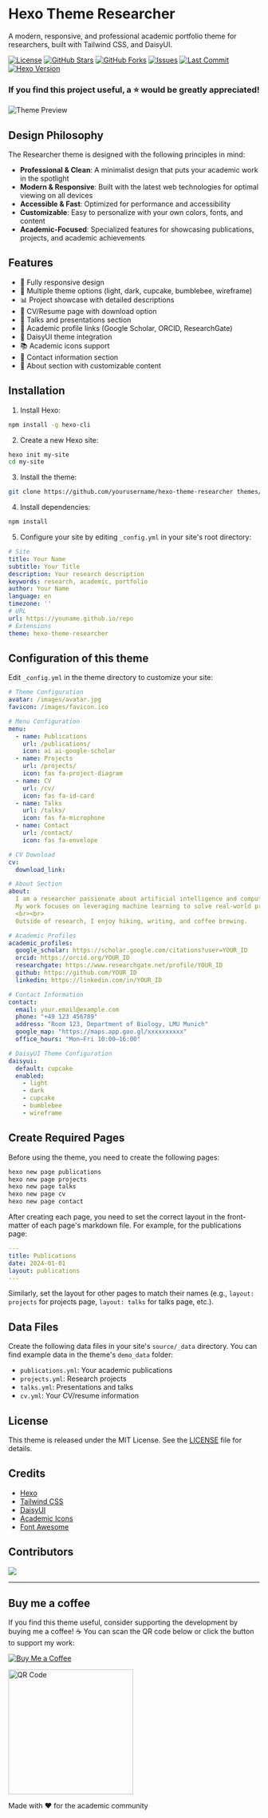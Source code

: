 # Hexo Theme Researcher

A modern, responsive, and professional academic portfolio theme for researchers, built with Tailwind CSS, and DaisyUI.

[![License](https://img.shields.io/github/license/jiehua1995/hexo-theme-researcher)](https://github.com/jiehua1995/hexo-theme-researcher/blob/main/LICENSE)
[![GitHub Stars](https://img.shields.io/github/stars/jiehua1995/hexo-theme-researcher)](https://github.com/jiehua1995/hexo-theme-researcher/stargazers)
[![GitHub Forks](https://img.shields.io/github/forks/jiehua1995/hexo-theme-researcher)](https://github.com/jiehua1995/hexo-theme-researcher/network/members)
[![Issues](https://img.shields.io/github/issues/jiehua1995/hexo-theme-researcher)](https://github.com/jiehua1995/hexo-theme-researcher/issues)
[![Last Commit](https://img.shields.io/github/last-commit/jiehua1995/hexo-theme-researcher)](https://github.com/jiehua1995/hexo-theme-researcher/commits)
[![Hexo Version](https://img.shields.io/badge/hexo-%3E%3D7.0.0-blue)](https://hexo.io/)

### If you find this project useful, a ⭐️ would be greatly appreciated!

![Theme Preview](./source/images/preview.png)

## Design Philosophy

The Researcher theme is designed with the following principles in mind:

- **Professional & Clean**: A minimalist design that puts your academic work in the spotlight
- **Modern & Responsive**: Built with the latest web technologies for optimal viewing on all devices
- **Accessible & Fast**: Optimized for performance and accessibility
- **Customizable**: Easy to personalize with your own colors, fonts, and content
- **Academic-Focused**: Specialized features for showcasing publications, projects, and academic achievements

## Features

- 📱 Fully responsive design
- 🎨 Multiple theme options (light, dark, cupcake, bumblebee, wireframe)
- 📊 Project showcase with detailed descriptions
- 📝 CV/Resume page with download option
- 🎤 Talks and presentations section
- 🔗 Academic profile links (Google Scholar, ORCID, ResearchGate)
- 🎯 DaisyUI theme integration
- 📚 Academic icons support
- 📧 Contact information section
- 👤 About section with customizable content

## Installation

1. Install Hexo:
```bash
npm install -g hexo-cli
```

2. Create a new Hexo site:
```bash
hexo init my-site
cd my-site
```

3. Install the theme:
```bash
git clone https://github.com/yourusername/hexo-theme-researcher themes/hexo-theme-researcher
```

4. Install dependencies:
```bash
npm install
```

5. Configure your site by editing `_config.yml` in your site's root directory:
```yaml
# Site
title: Your Name
subtitle: Your Title
description: Your research description
keywords: research, academic, portfolio
author: Your Name
language: en
timezone: ''
# URL
url: https://youname.github.io/repo
# Extensions
theme: hexo-theme-researcher
```

## Configuration of this theme

Edit `_config.yml` in the theme directory to customize your site:

```yaml
# Theme Configuration
avatar: /images/avatar.jpg
favicon: /images/favicon.ico

# Menu Configuration
menu:
  - name: Publications
    url: /publications/
    icon: ai ai-google-scholar
  - name: Projects
    url: /projects/
    icon: fas fa-project-diagram
  - name: CV
    url: /cv/
    icon: fas fa-id-card
  - name: Talks
    url: /talks/
    icon: fas fa-microphone
  - name: Contact
    url: /contact/
    icon: fas fa-envelope

# CV Download
cv:
  download_link: 

# About Section
about:
  I am a researcher passionate about artificial intelligence and computational biology.
  My work focuses on leveraging machine learning to solve real-world problems.
  <br><br>
  Outside of research, I enjoy hiking, writing, and coffee brewing.

# Academic Profiles
academic_profiles:
  google_scholar: https://scholar.google.com/citations?user=YOUR_ID
  orcid: https://orcid.org/YOUR_ID
  researchgate: https://www.researchgate.net/profile/YOUR_ID
  github: https://github.com/YOUR_ID
  linkedin: https://linkedin.com/in/YOUR_ID

# Contact Information
contact:
  email: your.email@example.com
  phone: "+49 123 456789"
  address: "Room 123, Department of Biology, LMU Munich"
  google_map: "https://maps.app.goo.gl/xxxxxxxxxx"
  office_hours: "Mon–Fri 10:00–16:00"

# DaisyUI Theme Configuration
daisyui:
  default: cupcake
  enabled:
    - light
    - dark
    - cupcake
    - bumblebee
    - wireframe
```

## Create Required Pages

Before using the theme, you need to create the following pages:

```bash
hexo new page publications
hexo new page projects
hexo new page talks
hexo new page cv
hexo new page contact
```

After creating each page, you need to set the correct layout in the front-matter of each page's markdown file. For example, for the publications page:

```yaml
---
title: Publications
date: 2024-01-01
layout: publications
---
```

Similarly, set the layout for other pages to match their names (e.g., `layout: projects` for projects page, `layout: talks` for talks page, etc.).

## Data Files

Create the following data files in your site's `source/_data` directory. You can find example data in the theme's `demo_data` folder:

- `publications.yml`: Your academic publications
- `projects.yml`: Research projects
- `talks.yml`: Presentations and talks
- `cv.yml`: Your CV/resume information

## License

This theme is released under the MIT License. See the [LICENSE](LICENSE) file for details.

## Credits

- [Hexo](https://hexo.io/)
- [Tailwind CSS](https://tailwindcss.com/)
- [DaisyUI](https://daisyui.com/)
- [Academic Icons](https://jpswalsh.github.io/academicons/)
- [Font Awesome](https://fontawesome.com/)

## Contributors

<a href="https://github.com/jiehua1995/hexo-theme-researcher/graphs/contributors">
  <img src="https://contrib.rocks/image?repo=jiehua1995/hexo-theme-researcher" />
</a>

---
## Buy me a coffee
If you find this theme useful, consider supporting the development by buying me a coffee! ☕ You can scan the QR code below or click the button to support my work:

[![Buy Me a Coffee](https://img.shields.io/badge/Buy%20Me%20a%20Coffee-FFDD00?style=flat&logo=buy-me-a-coffee&logoColor=black)](https://coff.ee/fdjiehuae)

<a href="https://github.com/jiehua1995/hexo-theme-researcher?tab=readme-ov-file#buy-me-a-coffee">
  <img src="./source/images/coffee.png" width="250" alt="QR Code"/>
</a>

Made with ❤️ for the academic community
